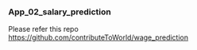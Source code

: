 ### App_02_salary_prediction

Please refer this repo https://github.com/contributeToWorld/wage_prediction
